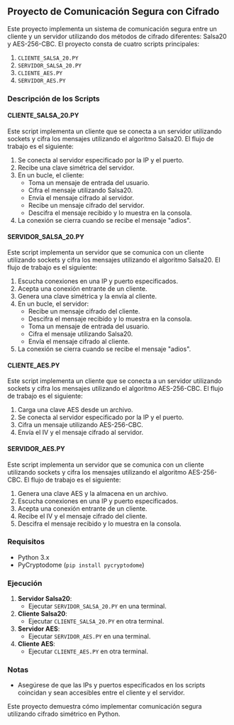 ## Proyecto de Comunicación Segura con Cifrado

Este proyecto implementa un sistema de comunicación segura entre un cliente y un servidor utilizando dos métodos de cifrado diferentes: Salsa20 y AES-256-CBC. El proyecto consta de cuatro scripts principales:

1. `CLIENTE_SALSA_20.PY`
2. `SERVIDOR_SALSA_20.PY`
3. `CLIENTE_AES.PY`
4. `SERVIDOR_AES.PY`

### Descripción de los Scripts

#### CLIENTE_SALSA_20.PY

Este script implementa un cliente que se conecta a un servidor utilizando sockets y cifra los mensajes utilizando el algoritmo Salsa20. El flujo de trabajo es el siguiente:

1. Se conecta al servidor especificado por la IP y el puerto.
2. Recibe una clave simétrica del servidor.
3. En un bucle, el cliente:
   - Toma un mensaje de entrada del usuario.
   - Cifra el mensaje utilizando Salsa20.
   - Envía el mensaje cifrado al servidor.
   - Recibe un mensaje cifrado del servidor.
   - Descifra el mensaje recibido y lo muestra en la consola.
4. La conexión se cierra cuando se recibe el mensaje "adios".

#### SERVIDOR_SALSA_20.PY

Este script implementa un servidor que se comunica con un cliente utilizando sockets y cifra los mensajes utilizando el algoritmo Salsa20. El flujo de trabajo es el siguiente:

1. Escucha conexiones en una IP y puerto especificados.
2. Acepta una conexión entrante de un cliente.
3. Genera una clave simétrica y la envía al cliente.
4. En un bucle, el servidor:
   - Recibe un mensaje cifrado del cliente.
   - Descifra el mensaje recibido y lo muestra en la consola.
   - Toma un mensaje de entrada del usuario.
   - Cifra el mensaje utilizando Salsa20.
   - Envía el mensaje cifrado al cliente.
5. La conexión se cierra cuando se recibe el mensaje "adios".

#### CLIENTE_AES.PY

Este script implementa un cliente que se conecta a un servidor utilizando sockets y cifra los mensajes utilizando el algoritmo AES-256-CBC. El flujo de trabajo es el siguiente:

1. Carga una clave AES desde un archivo.
2. Se conecta al servidor especificado por la IP y el puerto.
3. Cifra un mensaje utilizando AES-256-CBC.
4. Envía el IV y el mensaje cifrado al servidor.

#### SERVIDOR_AES.PY

Este script implementa un servidor que se comunica con un cliente utilizando sockets y cifra los mensajes utilizando el algoritmo AES-256-CBC. El flujo de trabajo es el siguiente:

1. Genera una clave AES y la almacena en un archivo.
2. Escucha conexiones en una IP y puerto especificados.
3. Acepta una conexión entrante de un cliente.
4. Recibe el IV y el mensaje cifrado del cliente.
5. Descifra el mensaje recibido y lo muestra en la consola.

### Requisitos

- Python 3.x
- PyCryptodome (`pip install pycryptodome`)

### Ejecución

1. **Servidor Salsa20**:
   - Ejecutar `SERVIDOR_SALSA_20.PY` en una terminal.
2. **Cliente Salsa20**:
   - Ejecutar `CLIENTE_SALSA_20.PY` en otra terminal.
3. **Servidor AES**:
   - Ejecutar `SERVIDOR_AES.PY` en una terminal.
4. **Cliente AES**:
   - Ejecutar `CLIENTE_AES.PY` en otra terminal.

### Notas

- Asegúrese de que las IPs y puertos especificados en los scripts coincidan y sean accesibles entre el cliente y el servidor.

Este proyecto demuestra cómo implementar comunicación segura utilizando cifrado simétrico en Python.